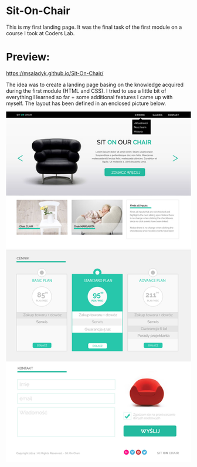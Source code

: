 # Sit-On-Chair
This is my first landing page. It was the final task of the first module on a course I took at Coders Lab.

# Preview:
https://msaladyk.github.io/Sit-On-Chair/

The idea was to create a landing page basing on the knowledge acquired during the first module (HTML and CSS). I tried to use a little bit of everything I learned so far + some additional features I came up with myself. The layout has been defined in an enclosed picture below.



![alt text](https://github.com/msaladyk/Sit-On-Chair/blob/master/warsztat1.jpg)
